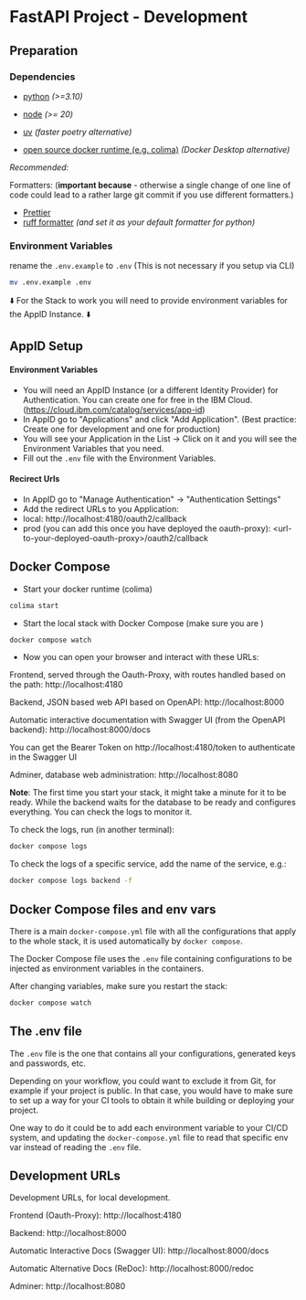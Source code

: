 # FastAPI Project - Development

## Preparation

### Dependencies

- [python](https://www.python.org/downloads/) _(>=3.10)_

- [node](https://nodejs.org/en/learn/getting-started/how-to-install-nodejs) _(>= 20)_

- [uv](https://docs.astral.sh/uv/getting-started/installation/) _(faster poetry alternative)_

- [open source docker runtime (e.g. colima)](https://github.com/abiosoft/colima/) _(Docker Desktop alternative)_

_Recommended:_

Formatters: (**important because** - otherwise a single change of one line of code could lead to a rather large git commit if you use different formatters.)

- [Prettier](https://prettier.io/docs/en/editors)
- [ruff formatter](https://marketplace.visualstudio.com/items?itemName=charliermarsh.ruff) _(and set it as your default formatter for python)_

### Environment Variables

rename the `.env.example` to `.env` (This is not necessary if you setup via CLI)

```bash
mv .env.example .env
```

⬇️ For the Stack to work you will need to provide environment variables for the AppID Instance. ⬇️

## AppID Setup

#### Environment Variables

- You will need an AppID Instance (or a different Identity Provider) for Authentication. You can create one for free in the IBM Cloud. (https://cloud.ibm.com/catalog/services/app-id)
- In AppID go to "Applications" and click "Add Application". (Best practice: Create one for development and one for production)
- You will see your Application in the List -> Click on it and you will see the Environment Variables that you need.
- Fill out the `.env` file with the Environment Variables.

#### Recirect Urls

- In AppID go to "Manage Authentication" -> "Authentication Settings"
- Add the redirect URLs to you Application:
- local: http://localhost:4180/oauth2/callback
- prod (you can add this once you have deployed the oauth-proxy): \<url-to-your-deployed-oauth-proxy\>/oauth2/callback

## Docker Compose

- Start your docker runtime (colima)

```bash
colima start
```

- Start the local stack with Docker Compose (make sure you are )

```bash
docker compose watch
```

- Now you can open your browser and interact with these URLs:

Frontend, served through the Oauth-Proxy, with routes handled based on the path: http://localhost:4180

Backend, JSON based web API based on OpenAPI: http://localhost:8000

Automatic interactive documentation with Swagger UI (from the OpenAPI backend): http://localhost:8000/docs

You can get the Bearer Token on http://localhost:4180/token to authenticate in the Swagger UI

Adminer, database web administration: http://localhost:8080

**Note**: The first time you start your stack, it might take a minute for it to be ready. While the backend waits for the database to be ready and configures everything. You can check the logs to monitor it.

To check the logs, run (in another terminal):

```bash
docker compose logs
```

To check the logs of a specific service, add the name of the service, e.g.:

```bash
docker compose logs backend -f
```

## Docker Compose files and env vars

There is a main `docker-compose.yml` file with all the configurations that apply to the whole stack, it is used automatically by `docker compose`.

The Docker Compose file uses the `.env` file containing configurations to be injected as environment variables in the containers.

After changing variables, make sure you restart the stack:

```bash
docker compose watch
```

## The .env file

The `.env` file is the one that contains all your configurations, generated keys and passwords, etc.

Depending on your workflow, you could want to exclude it from Git, for example if your project is public. In that case, you would have to make sure to set up a way for your CI tools to obtain it while building or deploying your project.

One way to do it could be to add each environment variable to your CI/CD system, and updating the `docker-compose.yml` file to read that specific env var instead of reading the `.env` file.

## Development URLs

Development URLs, for local development.

Frontend (Oauth-Proxy): http://localhost:4180

Backend: http://localhost:8000

Automatic Interactive Docs (Swagger UI): http://localhost:8000/docs

Automatic Alternative Docs (ReDoc): http://localhost:8000/redoc

Adminer: http://localhost:8080
